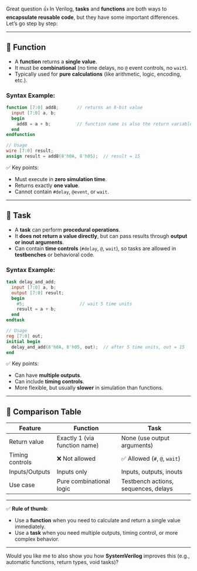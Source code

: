 Great question 👍 In Verilog, **tasks** and **functions** are both ways to **encapsulate reusable code**, but they have some important differences. Let’s go step by step:

---

## 🔹 **Function**

* A **function** returns a **single value**.
* It must be **combinational** (no time delays, no `@` event controls, no `wait`).
* Typically used for **pure calculations** (like arithmetic, logic, encoding, etc.).

### Syntax Example:

```verilog
function [7:0] add8;       // returns an 8-bit value
  input [7:0] a, b;
  begin
    add8 = a + b;          // function name is also the return variable
  end
endfunction

// Usage
wire [7:0] result;
assign result = add8(8'h0A, 8'h05);  // result = 15
```

✅ Key points:

* Must execute in **zero simulation time**.
* Returns exactly **one value**.
* Cannot contain `#delay`, `@event`, or `wait`.

---

## 🔹 **Task**

* A **task** can perform **procedural operations**.
* It **does not return a value directly**, but can pass results through **output or inout arguments**.
* Can contain **time controls** (`#delay`, `@`, `wait`), so tasks are allowed in **testbenches** or behavioral code.

### Syntax Example:

```verilog
task delay_and_add;
  input [7:0] a, b;
  output [7:0] result;
  begin
    #5;                     // wait 5 time units
    result = a + b;
  end
endtask

// Usage
reg [7:0] out;
initial begin
  delay_and_add(8'h0A, 8'h05, out);  // after 5 time units, out = 15
end
```

✅ Key points:

* Can have **multiple outputs**.
* Can include **timing controls**.
* More flexible, but usually **slower** in simulation than functions.

---

## 🔸 **Comparison Table**

| Feature         | Function                      | Task                                 |
| --------------- | ----------------------------- | ------------------------------------ |
| Return value    | Exactly 1 (via function name) | None (use output arguments)          |
| Timing controls | ❌ Not allowed                 | ✅ Allowed (`#`, `@`, `wait`)         |
| Inputs/Outputs  | Inputs only                   | Inputs, outputs, inouts              |
| Use case        | Pure combinational logic      | Testbench actions, sequences, delays |

---

✅ **Rule of thumb**:

* Use a **function** when you need to calculate and return a single value immediately.
* Use a **task** when you need multiple outputs, timing control, or more complex behavior.

---

Would you like me to also show you how **SystemVerilog** improves this (e.g., automatic functions, return types, void tasks)?
